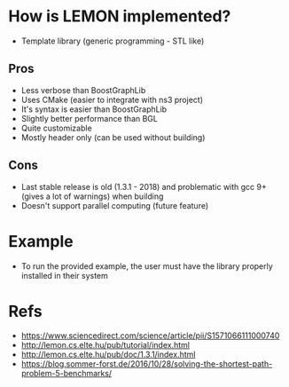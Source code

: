 
# How is LEMON implemented?
- Template library (generic programming - STL like)

## Pros
- Less verbose than BoostGraphLib
- Uses CMake (easier to integrate with ns3 project)
- It's syntax is easier than BoostGraphLib
- Slightly better performance than BGL
- Quite customizable
- Mostly header only (can be used without building)

## Cons
- Last stable release is old (1.3.1 - 2018) and problematic with gcc 9+ (gives a lot of warnings) when building
- Doesn't support parallel computing (future feature)

# Example
- To run the provided example, the user must have the library properly installed in their system

# Refs
- https://www.sciencedirect.com/science/article/pii/S1571066111000740
- http://lemon.cs.elte.hu/pub/tutorial/index.html
- http://lemon.cs.elte.hu/pub/doc/1.3.1/index.html
- https://blog.sommer-forst.de/2016/10/28/solving-the-shortest-path-problem-5-benchmarks/

